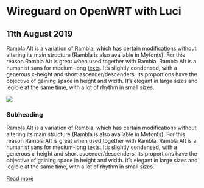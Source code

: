 # Wireguard on OpenWRT with Luci

## 11th August 2019

Rambla Alt is a variation of Rambla, which has certain modifications without altering its main structure (Rambla is also available in Myfonts). For this reason Rambla Alt is great when used together with Rambla. Rambla Alt is a humanist sans for medium-long [texts](google.com). It’s slightly condensed, with a generous x-height and short ascender/descenders. Its proportions have the objective of gaining space in height and width. It’s elegant in large sizes and legible at the same time, with a lot of rhythm in small sizes.

![](/images/big.jpg)

### Subheading

Rambla Alt is a variation of Rambla, which has certain modifications without altering its main structure (Rambla is also available in Myfonts). For this reason Rambla Alt is great when used together with Rambla. Rambla Alt is a humanist sans for medium-long [texts](google.com). It’s slightly condensed, with a generous x-height and short ascender/descenders. Its proportions have the objective of gaining space in height and width. It’s elegant in large sizes and legible at the same time, with a lot of rhythm in small sizes.

[Read more](/blog)
